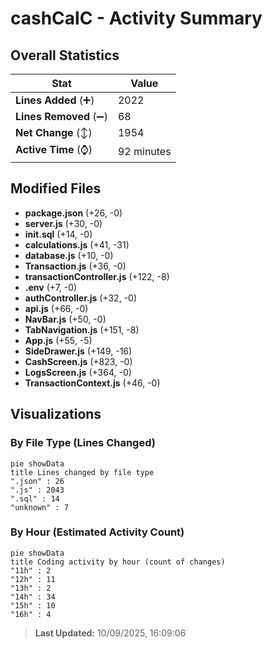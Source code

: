 # cashCalC - Activity Summary 

## Overall Statistics

| Stat                   | Value                                                             |
| ---------------------- | ----------------------------------------------------------------- |
| **Lines Added** (➕)   | 2022                                          |
| **Lines Removed** (➖) | 68                                        |
| **Net Change** (↕)    | 1954                |
| **Active Time** (⌚)   | 92 minutes |


## Modified Files
- **package.json** (+26, -0)
- **server.js** (+30, -0)
- **init.sql** (+14, -0)
- **calculations.js** (+41, -31)
- **database.js** (+10, -0)
- **Transaction.js** (+36, -0)
- **transactionController.js** (+122, -8)
- **.env** (+7, -0)
- **authController.js** (+32, -0)
- **api.js** (+66, -0)
- **NavBar.js** (+50, -0)
- **TabNavigation.js** (+151, -8)
- **App.js** (+55, -5)
- **SideDrawer.js** (+149, -16)
- **CashScreen.js** (+823, -0)
- **LogsScreen.js** (+364, -0)
- **TransactionContext.js** (+46, -0)

## Visualizations

### By File Type (Lines Changed)

```mermaid
pie showData
title Lines changed by file type
".json" : 26
".js" : 2043
".sql" : 14
"unknown" : 7
```

### By Hour (Estimated Activity Count)

```mermaid
pie showData
title Coding activity by hour (count of changes)
"11h" : 2
"12h" : 11
"13h" : 2
"14h" : 34
"15h" : 10
"16h" : 4
```


> **Last Updated:** 10/09/2025, 16:09:06